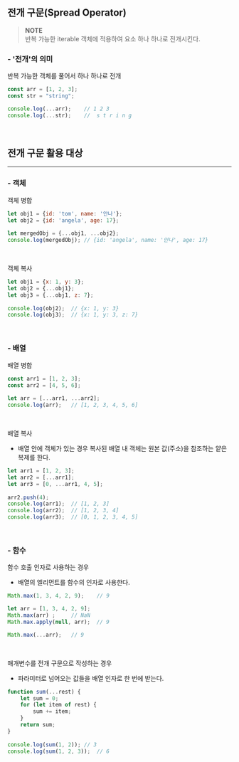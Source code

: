 ## 전개 구문(Spread Operator)

> **NOTE**   
> 반복 가능한 iterable 객체에 적용하여 요소 하나 하나로 전개시킨다.

### - '전개'의 의미
반복 가능한 객체를 풀어서 하나 하나로 전개
```js
const arr = [1, 2, 3];
const str = "string";

console.log(...arr);	// 1 2 3
console.log(...str);	//  s t r i n g
```
<br>

## 전개 구문 활용 대상
<hr />

### - 객체
객체 병합

```js
let obj1 = {id: 'tom', name: '안나'};
let obj2 = {id: 'angela', age: 17};
 
let mergedObj = {...obj1, ...obj2};
console.log(mergedObj);	// {id: 'angela', name: '안나', age: 17}
```
<br>

객체 복사
```js
let obj1 = {x: 1, y: 3};
let obj2 = {...obj1};
let obj3 = {...obj1, z: 7};
 
console.log(obj2);	// {x: 1, y: 3}
console.log(obj3);	// {x: 1, y: 3, z: 7}
```
<br>

### - 배열
배열 병합
```js
const arr1 = [1, 2, 3]; 
const arr2 = [4, 5, 6]; 
 
let arr = [...arr1, ...arr2]; 
console.log(arr);	// [1, 2, 3, 4, 5, 6]
```
<br>

배열 복사
* 배열 안에 객체가 있는 경우 복사된 배열 내 객체는 원본 값(주소)을 참조하는 얕은 복제를 한다.

```js
let arr1 = [1, 2, 3]; 
let arr2 = [...arr1];
let arr3 = [0, ...arr1, 4, 5];
 
arr2.push(4); 
console.log(arr1);	// [1, 2, 3]
console.log(arr2);	// [1, 2, 3, 4]
console.log(arr3);	// [0, 1, 2, 3, 4, 5]
```
<br>

### - 함수
함수 호출 인자로 사용하는 경우
* 배열의 엘리먼트를 함수의 인자로 사용한다.
```js
Math.max(1, 3, 4, 2, 9);	// 9

let arr = [1, 3, 4, 2, 9];
Math.max(arr) ;		// NaN
Math.max.apply(null, arr);	// 9

Math.max(...arr);	// 9
```
<br>

매개변수를 전개 구문으로 작성하는 경우
* 파라미터로 넘어오는 값들을 배열 인자로 한 번에 받는다.
```js
function sum(...rest) {
	let sum = 0;
    for (let item of rest) {
    	sum += item;
    }
    return sum;
}
 
console.log(sum(1, 2)); // 3
console.log(sum(1, 2, 3));	// 6
```